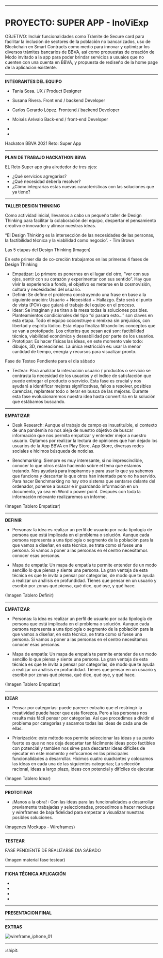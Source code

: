 --------------------------------------
# PROYECTO: SUPER APP - InoViExp
OBJETIVO: Incluir funcionalidades como Trámite de Secure card para facilitar la inclusión de sectores de la población no bancarizados, uso de Blockchain en Smart Contracts como medio para innovar y optimizar los diversos trámites bancarios de BBVA, así como propuestas de creación de Modo invitado a la app para poder brindar servicios a usuaios que no cuenten con una cuenta en BBVA, y propuesta de rediseño de la home page de la aplicacion existente.

--------------------------------------
**INTEGRANTES DEL EQUIPO**
- Tania Sosa.
 UX / Product Designer

- Susana Rivera.
 Front end / backend Developer

- Carlos Gerardo López.
 Frontend / backend Developer

- Moisés Arévalo 
Back-end / front-end Developer

- 

- 

Hackaton BBVA 2021
Reto: Super App


-----------------------------------------------------------------------------------------------------------------------------------------------------------

 **PLAN DE TRABAJO HACKATHON BBVA**

EL Reto Super app gira alrededor de tres ejes:

 - ¿Qué servicios agregarías? 
 - ¿Qué necesidad debería resolver? 
 - ¿Cómo integrarías estas nuevas características con las soluciones que ya tiene?

-----------------------------------------------------------------------------------------------------------------------------------------------------------

**TALLER DESIGN THINKING**

Como actividad inicial, llevamos a cabo un pequeño taller de Design Thinking para facilitar la colaboración del equipo, despertar el pensamiento creativo e innovador y alinear nuestras ideas.

“El Design Thinking es la intersección de las necesidades de las personas, la factibilidad técnica y la viabilidad como negocio”. - Tim Brown

Las 5 etapas del Design Thinking
(Imagen)

En este primer dia de co-creción trabajamos en las primeras 4 fases de Design Thinking
- Empatizar: Lo primero es ponernos en el lugar del otro, “ver con sus ojos, sentir con su corazón y experimentar con sus sentido”.
Hay que vivir la experiencia a fondo, el objetivo es meterse en la cosmovisión, cultura y necesidades del usuario.
- Definir: Se define el problema construyendo una frase en base a la siguiente oración: Usuario + Necesidad + Hallazgo.
Éste será el punto de vista (POV) que guiará el trabajo del equipo en el proceso.
- Idear: Se imaginan y se tiran a la mesa todas la soluciones posibles. Planteamientos condicionales del tipo “si pasara esto…” son claves en esta etapa.
Todo el equipo coconstruye o remixea sin prejuicios, con libertad y espíritu lúdico. 
Esta etapa finaliza filtrando los conceptos que se van a prototipado.
Los criterios que pesan acá son: factibilidad técnica, viabilidad económica y deseabilidad por parte de los usuarios.
- Prototipar: Es hacer físicas las ideas, en este momento vale todo: dibujos, 3D, recreaciones.
La única restricción es: usar la menor cantidad de tiempo, energía y recursos para visualizar pronto.

Fase de Testeo Pendiente para el dia sábado
- Testear: Para analizar la interacción usuario / productos o servicio se contrasta la necesidad de los usuarios y el índice de satisfacción que puede entregar el producto o servicio. 
Esta fase es crucial y nos ayudará a identificar mejoras significativas, fallos a resolver, posibles carencias, replantear todo o iterar en busca de las mejoras.
Durante esta fase evolucionaremos nuestra idea hasta convertirla en la solución que estábamos buscando.

-----------------------------------------------------------------------------------------------------------------------------------------------------------

**EMPATIZAR**

- Desk Research: Aunque el trabajo de campo es insustituible, el contexto de una pandemia no nos aleja de nuestro objetivo de buscar información que nos permita empatizar y entender mejor a nuestro usuario. Optamos por realizar la lectura de opiniones que han dejado los usuarios de la App BBVA en Play Store, App Store, diversas redes sociales e hicimos búsqueda de noticias. 

- Benchmarking: Siempre es muy interesante, si no imprescindible, conocer lo que otros están haciendo sobre el tema que estamos tratando. Nos ayudará para inspirarnos y para usar lo que ya sabemos que funciona y descartar lo que otros han intentado pero no ha servido. Para hacer Benchmarking no hay otro sistema que sentarse delante del ordenador, ponerse a buscar e ir guardando información en un documento, ya sea en Word o power point. Después con toda la información relevante realizaremos un informe.

(Imagen Tablero Empatizar)

------------------------------------------------------------------------------------------------------------------------------------------------------------------------------------------------------------
**DEFINIR**

- Personas: la idea es realizar un perfil de usuario por cada tipología de persona que está implicada en el problema o solución. Aunque cada persona representa a una tipología o segmento de la población para la que vamos a diseñar, en esta técnica, se trata como si fuese una persona. Si vamos a poner a las personas en el centro necesitamos conocer esas personas.

- Mapa de empatía: Un mapa de empatía te permite entender de un modo sencillo lo que piensa y siente una persona. La gran ventaja de esta técnica es que te invita a pensar por categorías, de modo que te ayuda a realizar un análisis en profundidad. Tienes que pensar en un usuario y escribir por zonas qué piensa, qué dice, qué oye, y qué hace. 

(Imagen Tablero Definir)


-----------------------------------------------------------------------------------------------------------------------------------------------------------
**EMPATIZAR**

- Personas: la idea es realizar un perfil de usuario por cada tipología de persona que está implicada en el problema o solución. Aunque cada persona representa a una tipología o segmento de la población para la que vamos a diseñar, en esta técnica, se trata como si fuese una persona. Si vamos a poner a las personas en el centro necesitamos conocer esas personas.

- Mapa de empatía: Un mapa de empatía te permite entender de un modo sencillo lo que piensa y siente una persona. La gran ventaja de esta técnica es que te invita a pensar por categorías, de modo que te ayuda a realizar un análisis en profundidad. Tienes que pensar en un usuario y escribir por zonas qué piensa, qué dice, qué oye, y qué hace. 

(Imagen Tablero Empatizar)

-----------------------------------------------------------------------------------------------------------------------------------------------------------
**IDEAR**

- Pensar por categorías: puede parecer extraño que el restringir la creatividad puede hacer que esta florezca. Pero a las personas nos resulta más fácil pensar por categorías. Así que procedimos a dividir el problema por categorías y sacamos todas las ideas de cada una de ellas.
 

- Priorización: este método nos permite seleccionar las ideas y su punto fuerte es que no nos deja descartar tan fácilmente ideas poco factibles con potencial y tambien nos sirve para descartar ideas dificiles de ejecutar en este momento y enfocarnos en las principales funcionalidades a desarrollar. 
Hicimos cuatro cuadrantes y colocamos las ideas en cada una de las siguientes categorías; La selección racional, ideas a largo plazo, ideas con potencial y difíciles de ejecutar.

(Imagen Tablero Idear)

-----------------------------------------------------------------------------------------------------------------------------------------------------------

**PROTOTIPAR**

- ¡Manos a la obra! : Con las ideas para las funcionalidades a desarrollar previamente trabajadas y seleccionadas, procedimos a hacer mockups y wireframes de baja fidelidad para empezar a visualizar nuestras posibles soluciones.

(Imagenes Mockups - Wireframes)

-----------------------------------------------------------------------------------------------------------------------------------------------------------
**TESTEAR**

FASE PENDIENTE DE REALIZARSE DIA SÁBADO

(Imagen material fase testear)

-----------------------------------------------------------------------------------------------------------------------------------------------------------

**FICHA TÉCNICA APLICACIÓN**
 
- 
-  
- 
- 


-----------------------------------------------------------------------------------------------------------------------------------------------------------
**PRESENTACION FINAL**



-----------------------------------------------------------------------------------------------------------------------------------------------------------
**EXTRAS**

![wireframe_iphone_01](https://user-images.githubusercontent.com/32877064/37888545-496b1762-3085-11e8-9403-bd042e8c935a.png)


-----------------------------------------------------------------------------------------------------------------------------------------------------------



:shipit: